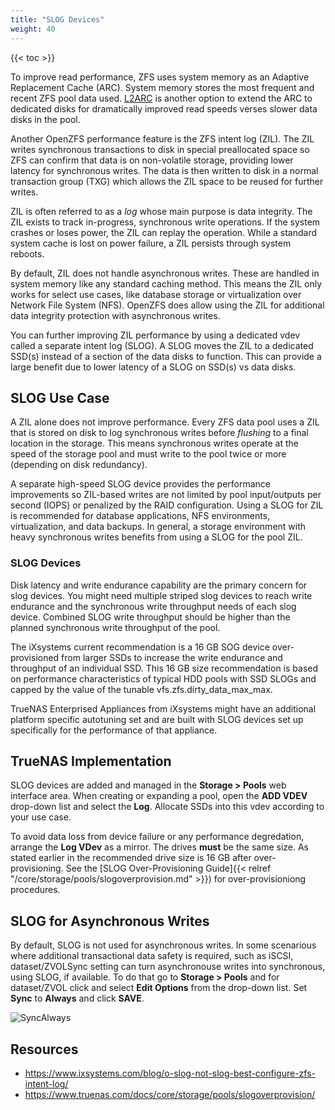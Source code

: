 ```yaml
---
title: "SLOG Devices"
weight: 40
---
```


{{< toc >}}

To improve read performance, ZFS uses system memory as an Adaptive Replacement Cache (ARC). 
System memory stores the most frequent and recent ZFS pool data used. 
[L2ARC](/references/l2arc/) is another option to extend the ARC to dedicated disks for dramatically improved read speeds verses slower data disks in the pool.

Another OpenZFS performance feature is the ZFS intent log (ZIL). 
The ZIL writes synchronous transactions to disk in special preallocated space so ZFS can confirm that data is on non-volatile storage, providing lower latency for synchronous writes. 
The data is then written to disk in a normal transaction group (TXG) which allows the ZIL space to be reused for further writes.

ZIL is often referred to as a *log* whose main purpose is data integrity. 
The ZIL exists to track in-progress, synchronous write operations. 
If the system crashes or loses power, the ZIL can replay the operation. 
While a standard system cache is lost on power failure, a ZIL persists through system reboots.

By default, ZIL does not handle asynchronous writes. 
These are handled in system memory like any standard caching method. 
This means the ZIL only works for select use cases, like database storage or virtualization over Network File System (NFS). 
OpenZFS does allow using the ZIL for additional data integrity protection with asynchronous writes.

You can further improving ZIL performance by using a dedicated vdev called a separate intent log (SLOG). 
A SLOG moves the ZIL to a dedicated SSD(s) instead of a section of the data disks to function. 
This can provide a large benefit due to lower latency of a SLOG on SSD(s) vs data disks.

## SLOG Use Case

A ZIL alone does not improve performance. 
Every ZFS data pool uses a ZIL that is stored on disk to log synchronous writes before *flushing* to a final location in the storage. 
This means synchronous writes operate at the speed of the storage pool and must write to the pool twice or more (depending on disk redundancy).

A separate high-speed SLOG device provides the performance improvements so ZIL-based writes are not limited by pool input/outputs per second (IOPS) or penalized by the RAID configuration. 
Using a SLOG for ZIL is recommended for database applications, NFS environments, virtualization, and data backups. 
In general, a storage environment with heavy synchronous writes benefits from using a SLOG for the pool ZIL.

### SLOG Devices

Disk latency and write endurance capability are the primary concern for slog devices. 
You might need multiple striped slog devices to reach write endurance and the synchronous write throughput needs of each slog device. 
Combined SLOG write throughput should be higher than the planned synchronous write throughput of the pool.

The iXsystems current recommendation is a 16 GB SOG device over-provisioned from larger SSDs to increase the write endurance and throughput of an individual SSD. 
This 16 GB size recommendation is based on performance characteristics of typical HDD pools with SSD SLOGs and capped by the value of the tunable vfs.zfs.dirty_data_max_max.

TrueNAS Enterprised Appliances from iXsystems might have an additional platform specific autotuning set and are built with SLOG devices set up specifically for the performance of that appliance.

## TrueNAS Implementation

SLOG devices are added and managed in the **Storage > Pools** web interface area. 
When creating or expanding a pool, open the **ADD VDEV** drop-down list and select the **Log**. 
Allocate SSDs into this vdev according to your use case.

To avoid data loss from device failure or any performance degredation, arrange the **Log VDev** as a mirror. 
The drives **must** be the same size. 
As stated earlier in the recommended drive size is 16 GB after over-provisioning. 
See the [SLOG Over-Provisioning Guide]{{< relref "/core/storage/pools/slogoverprovision.md" >}}) for over-provisioniong procedures.

## SLOG for Asynchronous Writes

By default, SLOG is not used for asynchronous writes. 
In some scenarious where additional transactional data safety is required, such as iSCSI, dataset/ZVOLSync setting can turn asynchronouse writes into synchronous, using SLOG, if available. 
To do that go to **Storage > Pools** and for dataset/ZVOL click <i class="fa fa-ellipsis-v" aria-hidden="true" title="Options"></i> and select **Edit Options** from the drop-down list. 
Set **Sync** to **Always** and click **SAVE**.

![SyncAlways](/images/CORE/12.0/StoragePoolsDatasetCreateSlogRecommends.png "Enabling a SLOG for Asynchronous Writes")

## Resources

* https://www.ixsystems.com/blog/o-slog-not-slog-best-configure-zfs-intent-log/
* https://www.truenas.com/docs/core/storage/pools/slogoverprovision/
